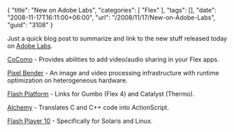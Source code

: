 {
	"title": "New on Adobe Labs",
	"categories": [
		"Flex"
	],
	"tags": [],
	"date": "2008-11-17T16:11:00+06:00",
	"url": "/2008/11/17/New-on-Adobe-Labs",
	"guid": "3108"
}

Just a quick blog post to summarize and link to the new stuff released today on <a href="http://labs.adobe.com">Adobe Labs</a>.

<a href="http://labs.adobe.com/technologies/cocomo/">CoComo</a> - Provides abilities to add video/audio sharing in your Flex apps.

<a href="http://labs.adobe.com/technologies/pixelbender/">Pixel Bender</a> - An image and video processing infrastructure with runtime optimization on heterogeneous hardware.

<a href="http://labs.adobe.com/technologies/flash/">Flash Platform</a> - Links for Gumbo (Flex 4) and Catalyst (Thermo).

<a href="http://labs.adobe.com/technologies/alchemy/">Alchemy</a> - Translates C and C++ code into ActionScript.

<a href="http://labs.adobe.com/technologies/flashplayer10/">Flash Player 10</a> - Specifically for Solaris and Linux.